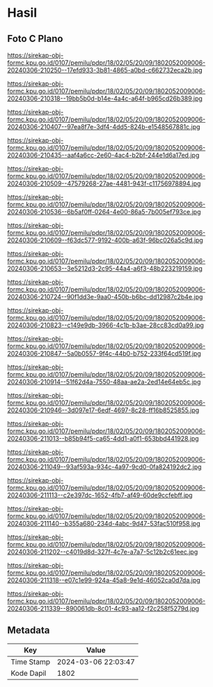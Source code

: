 # Hasil

## Foto C Plano

https://sirekap-obj-formc.kpu.go.id/0107/pemilu/pdpr/18/02/05/20/09/1802052009006-20240306-210250--17efd933-3b81-4865-a0bd-c662732eca2b.jpg

https://sirekap-obj-formc.kpu.go.id/0107/pemilu/pdpr/18/02/05/20/09/1802052009006-20240306-210318--19bb5b0d-b14e-4a4c-a64f-b965cd26b389.jpg

https://sirekap-obj-formc.kpu.go.id/0107/pemilu/pdpr/18/02/05/20/09/1802052009006-20240306-210407--97ea8f7e-3df4-4dd5-824b-e1548567881c.jpg

https://sirekap-obj-formc.kpu.go.id/0107/pemilu/pdpr/18/02/05/20/09/1802052009006-20240306-210435--aaf4a6cc-2e60-4ac4-b2bf-244e1d6a17ed.jpg

https://sirekap-obj-formc.kpu.go.id/0107/pemilu/pdpr/18/02/05/20/09/1802052009006-20240306-210509--47579268-27ae-4481-943f-c11756978894.jpg

https://sirekap-obj-formc.kpu.go.id/0107/pemilu/pdpr/18/02/05/20/09/1802052009006-20240306-210536--6b5af0ff-0264-4e00-86a5-7b005ef793ce.jpg

https://sirekap-obj-formc.kpu.go.id/0107/pemilu/pdpr/18/02/05/20/09/1802052009006-20240306-210609--f63dc577-9192-400b-a63f-96bc026a5c9d.jpg

https://sirekap-obj-formc.kpu.go.id/0107/pemilu/pdpr/18/02/05/20/09/1802052009006-20240306-210653--3e5212d3-2c95-44a4-a6f3-48b223219159.jpg

https://sirekap-obj-formc.kpu.go.id/0107/pemilu/pdpr/18/02/05/20/09/1802052009006-20240306-210724--90f1dd3e-9aa0-450b-b6bc-dd12987c2b4e.jpg

https://sirekap-obj-formc.kpu.go.id/0107/pemilu/pdpr/18/02/05/20/09/1802052009006-20240306-210823--c149e9db-3966-4c1b-b3ae-28cc83cd0a99.jpg

https://sirekap-obj-formc.kpu.go.id/0107/pemilu/pdpr/18/02/05/20/09/1802052009006-20240306-210847--5a0b0557-9f4c-44b0-b752-233f64cd519f.jpg

https://sirekap-obj-formc.kpu.go.id/0107/pemilu/pdpr/18/02/05/20/09/1802052009006-20240306-210914--51f62d4a-7550-48aa-ae2a-2ed14e64eb5c.jpg

https://sirekap-obj-formc.kpu.go.id/0107/pemilu/pdpr/18/02/05/20/09/1802052009006-20240306-210946--3d097e17-6edf-4697-8c28-ff16b8525855.jpg

https://sirekap-obj-formc.kpu.go.id/0107/pemilu/pdpr/18/02/05/20/09/1802052009006-20240306-211013--b85b94f5-ca65-4dd1-a0f1-653bbd441928.jpg

https://sirekap-obj-formc.kpu.go.id/0107/pemilu/pdpr/18/02/05/20/09/1802052009006-20240306-211049--93af593a-934c-4a97-9cd0-0fa824192dc2.jpg

https://sirekap-obj-formc.kpu.go.id/0107/pemilu/pdpr/18/02/05/20/09/1802052009006-20240306-211113--c2e397dc-1652-4fb7-af49-60de9ccfebff.jpg

https://sirekap-obj-formc.kpu.go.id/0107/pemilu/pdpr/18/02/05/20/09/1802052009006-20240306-211140--b355a680-234d-4abc-9d47-53fac510f958.jpg

https://sirekap-obj-formc.kpu.go.id/0107/pemilu/pdpr/18/02/05/20/09/1802052009006-20240306-211202--c4019d8d-327f-4c7e-a7a7-5c12b2c61eec.jpg

https://sirekap-obj-formc.kpu.go.id/0107/pemilu/pdpr/18/02/05/20/09/1802052009006-20240306-211318--e07c1e99-924a-45a8-9e1d-46052ca0d7da.jpg

https://sirekap-obj-formc.kpu.go.id/0107/pemilu/pdpr/18/02/05/20/09/1802052009006-20240306-211339--890061db-8c01-4c93-aa12-f2c258f5279d.jpg


## Metadata

| Key        | Value               |
| ---------- | ------------------- |
| Time Stamp | 2024-03-06 22:03:47 |
| Kode Dapil | 1802                |



